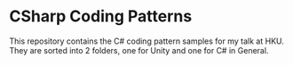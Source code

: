 # CSharp Coding Patterns
This repository contains the C# coding pattern samples for my talk at HKU.  
They are sorted into 2 folders, one for Unity and one for C# in General.  